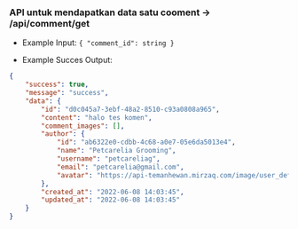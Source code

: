 ### API untuk mendapatkan data satu cooment -> /api/comment/get

- Example Input: `{ "comment_id": string }`

- Example Succes Output:

```json
{
    "success": true,
    "message": "success",
    "data": {
        "id": "d0c045a7-3ebf-48a2-8510-c93a0808a965",
        "content": "halo tes komen",
        "comment_images": [],
        "author": {
            "id": "ab6322e0-cdbb-4c68-a0e7-05e6da5013e4",
            "name": "Petcarelia Grooming",
            "username": "petcareliag",
            "email": "petcarelia@gmail.com",
            "avatar": "https://api-temanhewan.mirzaq.com/image/user_default.png"
        },
        "created_at": "2022-06-08 14:03:45",
        "updated_at": "2022-06-08 14:03:45"
    }
}
```